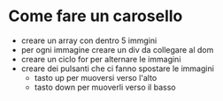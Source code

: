 # Come fare un carosello

- creare un array con dentro 5 immgini
- per ogni immagine creare un div da collegare al dom
- creare un ciclo for per alternare le immagini 
- creare dei pulsanti che ci fanno spostare le immagini
    - tasto up per muoversi verso l'alto
    - tasto down per muoverli verso il basso